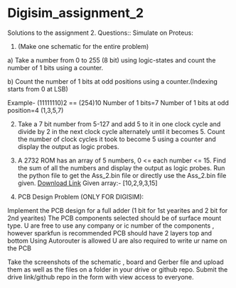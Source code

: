 # Digisim_assignment_2
Solutions to the assignment 2.
Questions::
Simulate on Proteus: 

1) (Make one schematic for the entire problem)
  
  a) Take a number from 0 to 255 (8 bit) using logic-states and count the number of 1 bits  using a counter.

  b) Count the number of 1 bits at odd positions using a counter.(Indexing starts from 0 at LSB)

  Example- (11111110)2  == (254)10
  Number of 1 bits=7
  Number of 1 bits at odd position=4 (1,3,5,7)


2) Take a 7 bit number from 5-127 and add 5 to it in one clock cycle and divide by 2 in the next clock cycle alternately until it becomes 5. 
  Count the number of clock cycles it took to become 5 using a counter and display the output as logic probes.


3) A 2732 ROM has an array of 5 numbers, 0 <= each number <= 15. Find the sum of all the numbers and display the output as logic probes. 
    Run the python file to get the Ass_2.bin file or directly use the Ass_2.bin file given.
  [Download Link](https://drive.google.com/drive/folders/1ESub17UfDfA1yx7zBijl6Vty1Dq9N4Gc)
    Given array:- [10,2,9,3,15]


4) PCB Design Problem (ONLY FOR DIGISIM):

  Implement the PCB design for a full adder (1 bit for 1st yearites and 2 bit for 2nd yearites) 
  The PCB components selected should be of surface mount type. 
  U are free to use any company or ic number of the components , however sparkfun is recommended 
  PCB should have 2 layers top and bottom 
  Using Autorouter is allowed 
  U are also required to write ur name on the PCB 

  Take the screenshots of the schematic , board and Gerber file and upload them as well as the files on a folder in your drive or github repo. Submit the drive         link/github repo in the form with view access to everyone.

